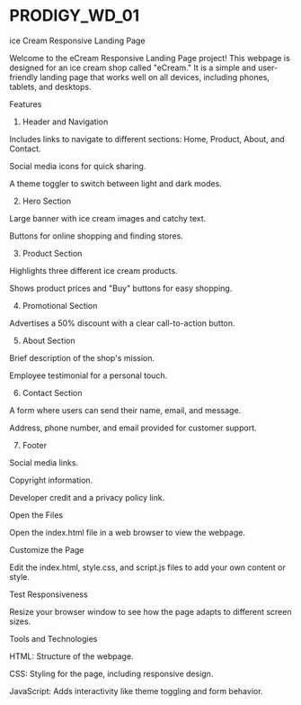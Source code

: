 ﻿# PRODIGY_WD_01



ice Cream Responsive Landing Page

Welcome to the eCream Responsive Landing Page project! This webpage is designed for an ice cream shop called "eCream." It is a simple and user-friendly landing page that works well on all devices, including phones, tablets, and desktops.

Features

1. Header and Navigation

Includes links to navigate to different sections: Home, Product, About, and Contact.

Social media icons for quick sharing.

A theme toggler to switch between light and dark modes.

2. Hero Section

Large banner with ice cream images and catchy text.

Buttons for online shopping and finding stores.

3. Product Section

Highlights three different ice cream products.

Shows product prices and "Buy" buttons for easy shopping.

4. Promotional Section

Advertises a 50% discount with a clear call-to-action button.

5. About Section

Brief description of the shop's mission.

Employee testimonial for a personal touch.

6. Contact Section

A form where users can send their name, email, and message.

Address, phone number, and email provided for customer support.

7. Footer

Social media links.

Copyright information.

Developer credit and a privacy policy link.

Open the Files

Open the index.html file in a web browser to view the webpage.

Customize the Page

Edit the index.html, style.css, and script.js files to add your own content or style.

Test Responsiveness

Resize your browser window to see how the page adapts to different screen sizes.

Tools and Technologies

HTML: Structure of the webpage.

CSS: Styling for the page, including responsive design.

JavaScript: Adds interactivity like theme toggling and form behavior.

